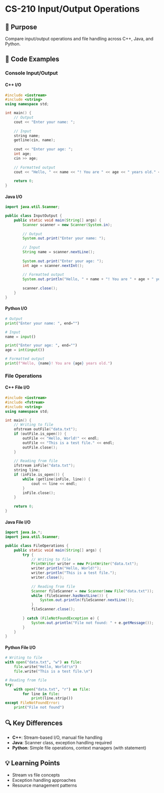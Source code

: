 # CS-210 Input/Output Operations

## 🎯 Purpose
Compare input/output operations and file handling across C++, Java, and Python.

## 📝 Code Examples

### Console Input/Output

#### C++ I/O
```cpp
#include <iostream>
#include <string>
using namespace std;

int main() {
    // Output
    cout << "Enter your name: ";
    
    // Input
    string name;
    getline(cin, name);
    
    cout << "Enter your age: ";
    int age;
    cin >> age;
    
    // Formatted output
    cout << "Hello, " << name << "! You are " << age << " years old." << endl;
    
    return 0;
}
```

#### Java I/O
```java
import java.util.Scanner;

public class InputOutput {
    public static void main(String[] args) {
        Scanner scanner = new Scanner(System.in);
        
        // Output
        System.out.print("Enter your name: ");
        
        // Input
        String name = scanner.nextLine();
        
        System.out.print("Enter your age: ");
        int age = scanner.nextInt();
        
        // Formatted output
        System.out.println("Hello, " + name + "! You are " + age + " years old.");
        
        scanner.close();
    }
}
```

#### Python I/O
```python
# Output
print("Enter your name: ", end="")

# Input
name = input()

print("Enter your age: ", end="")
age = int(input())

# Formatted output
print(f"Hello, {name}! You are {age} years old.")
```

### File Operations

#### C++ File I/O
```cpp
#include <iostream>
#include <fstream>
#include <string>
using namespace std;

int main() {
    // Writing to file
    ofstream outFile("data.txt");
    if (outFile.is_open()) {
        outFile << "Hello, World!" << endl;
        outFile << "This is a test file." << endl;
        outFile.close();
    }
    
    // Reading from file
    ifstream inFile("data.txt");
    string line;
    if (inFile.is_open()) {
        while (getline(inFile, line)) {
            cout << line << endl;
        }
        inFile.close();
    }
    
    return 0;
}
```

#### Java File I/O
```java
import java.io.*;
import java.util.Scanner;

public class FileOperations {
    public static void main(String[] args) {
        try {
            // Writing to file
            PrintWriter writer = new PrintWriter("data.txt");
            writer.println("Hello, World!");
            writer.println("This is a test file.");
            writer.close();
            
            // Reading from file
            Scanner fileScanner = new Scanner(new File("data.txt"));
            while (fileScanner.hasNextLine()) {
                System.out.println(fileScanner.nextLine());
            }
            fileScanner.close();
            
        } catch (FileNotFoundException e) {
            System.out.println("File not found: " + e.getMessage());
        }
    }
}
```

#### Python File I/O
```python
# Writing to file
with open("data.txt", "w") as file:
    file.write("Hello, World!\n")
    file.write("This is a test file.\n")

# Reading from file
try:
    with open("data.txt", "r") as file:
        for line in file:
            print(line.strip())
except FileNotFoundError:
    print("File not found")
```

## 🔍 Key Differences
- **C++**: Stream-based I/O, manual file handling
- **Java**: Scanner class, exception handling required
- **Python**: Simple file operations, context managers (with statement)

## 💡 Learning Points
- Stream vs file concepts
- Exception handling approaches
- Resource management patterns
